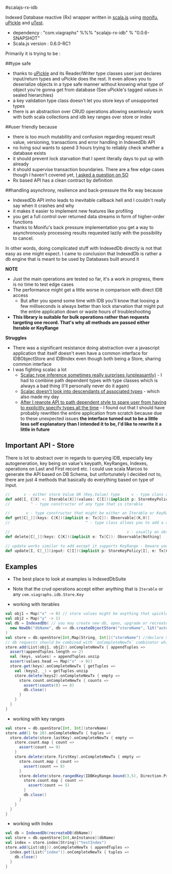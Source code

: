#scalajs-rx-idb


Indexed Database reactive (Rx) wrapper written in [scala.js](1) using [monifu](2), [uPickle](3) and [uTest](4).

* dependency : "com.viagraphs" %%% "scalajs-rx-idb" % "0.0.6-SNAPSHOT"
* Scala.js version : 0.6.0-RC1

Primarily it is trying to be :

##type safe

* thanks to [uPickle](3) and its Reader/Writer type classes user just declares input/return types and uPickle does the rest. It even allows you to deserialize objects in a type safe manner without knowing what type of object you're gonna get from database (See uPickle's tagged values in sealed hierarchies)
* a key validation type class doesn't let you store keys of unsupported types
* there is an abstraction over CRUD operations allowing seamlessly work with both scala collections and idb key ranges over store or index

##user friendly because

* there is too much mutability and confusion regarding request result value, versioning, transactions and error handling in IndexedDb API
* no living soul wants to spend 3 hours trying to reliably check whether a database exists
* it should prevent lock starvation that I spent literally days to put up with already
* it should supervise transaction boundaries. There are a few edge cases though I haven't covered yet, [I asked a question on SO](http://stackoverflow.com/questions/27326698/indexeddb-transaction-auto-commit-behavior-in-edge-cases)  
* Rx based API has a clean contract by definition

##handling asynchrony, resilience and back-pressure the Rx way because 

* IndexedDb API imho leads to inevitable callback hell and I couldn't really say when it crashes and why
* it makes it easier to implement new features like profiling
* you get a full control over returned data streams in form of higher-order functions
* thanks to Monifu's back pressure implementation you get a way to asynchronously processing results requested lazily with the possibility to cancel. 

In other words, doing complicated stuff with IndexedDb directly is not that easy as one might expect.
I came to conclusion that IndexedDb is rather a db engine that is meant to be used by Databases built around it

**NOTE** 

* Just the main operations are tested so far, it's a work in progress, there is no time to test edge cases
* The performance might get a little worse in comparison with direct IDB access
  * But after you spend some time with IDB you'll know that loosing a few milliseconds is always better than lock starvation that might put the entire application down or waste hours of troubleshooting
* **This library is suitable for bulk operations rather than requests targeting one record. That's why all methods are passed either Iterable or KeyRange**

**Struggles** 

* There was a significant resistance doing abstraction over a javascript application that itself doesn't even have a common interface for IDBObjectStore and IDBIndex even though both being a Store, sharing common interface
* I was fighting scalac a lot 
  * [Scalac type inference sometimes really surprises (unpleasantly)](5) - I had to combine path dependent types with type classes which is always a bad thing (I'll personally never do it again)
  * [Scalac doesn't look into descendants of associated types](6) - which also made my day
  * [After I rewrote API to path dependent style to spare user from having to explicitly specify types all the time](7) - I found out that I should have probably rewritten the entire application from scratch 
  because due to these unexpected issues **the interface turned out to be a little less self explanatory than I intended it to be, I'd like to rewrite it a little in future** 

## Important API - Store

There is lot to abstract over in regards to querying IDB, especially key autogeneration, key being on value's keypath, KeyRanges, Indexes, operations on Last and First record etc.
I could use scala Marcos to generate the API based on DB Schema, but unfortunately I decided not to, there are just 4 methods that basically do everything based on type of input. 

```scala
//      v - either store Value OR (Key,Value) type     v - type class abstracting over the possibility of key being on value keypath, autogenerated or explicitly specified
def add[I, C[X] <: Iterable[X]](values: C[I])(implicit p: StoreKeyPolicy[I], tx: Tx[C]): Observable[(K,V)]
//         ^ - type constructor of any type that is iterable                  ^ - type class for ad-hoc polymorphism regarding transaction handling 

//       v - type constructor that might be either an Iterable or KeyRange of Keys                           
def get[C[_]](keys: C[K])(implicit e: Tx[C]): Observable[(K,V)]
//                                 ^ - type class allows you to add a custom logic for the request, there is just an evidence for Iterable and KeyRange

//                                                   v - usually an observable of Key Value pairs is returned, delete just completes
def delete[C[_]](keys: C[K])(implicit e: Tx[C]): Observable[Nothing]

// update works similar to add except it supports KeyRange - beware you must supply KeyRange entries
def update[I, C[_]](input: C[I])(implicit p: StoreKeyPolicy[I], e: Tx[C]): Observable[(K,V)]

```

## Examples

* The best place to look at examples is IndexedDbSuite
* Note that the crud operations accept either anything that is `Iterable` or any `com.viagraphs.idb.Store.Key`

* working with iterables

```scala
val obj1 = Map("x" -> 0) // store values might be anything that upickle manages to serialize
val obj2 = Map("y" -> 1)
val db = IndexedDb( // you may create new db, open, upgrade or recreate existing one
  new NewDb("dbName", db => db.createObjectStore("storeName", lit("autoIncrement" -> true)))
)
val store = db.openStore[Int,Map[String, Int]]("storeName") //declare Store's key and value type information
// db requests should be combined with `onCompleteNewTx` combinator which honors idb transaction boundaries
store.add(List(obj1, obj2)).onCompleteNewTx { appendTuples =>
  assert(appendTuples.length == 2)
  val (keys, values) = appendTuples.unzip
  assert(values.head == Map("x" -> 0))
  store.get(keys).onCompleteNewTx { getTuples =>
    val (keys2, _) = getTuples.unzip
    store.delete(keys2).onCompleteNewTx { empty =>
      store.count.onCompleteNewTx { counts =>
        assert(counts(0) == 0)
        db.close()
      }
    }
  }
}

```

* working with key ranges


```scala
val store = db.openStore[Int, Int](storeName)
store.add(1 to 10).onCompleteNewTx { tuples =>
  store.delete(store.lastKey).onCompleteNewTx { empty =>
    store.count.map { count =>
      assert(count == 9)
    }
    store.delete(store.firstKey).onCompleteNewTx { empty =>
      store.count.map { count =>
        assert(count == 8)
      }
      store.delete(store.rangedKey(IDBKeyRange.bound(3,5), Direction.Prev)).onCompleteNewTx { empty =>
        store.count.map { count =>
          assert(count == 5)
        }
        db.close()
      }
    }
  }
}

```

* working with Index

```scala
val db = IndexedDb(recreateDB(dbName))
val store = db.openStore[Int,AnInstance](dbName)
val index = store.index[String]("testIndex")
store.add(List(obj)).onCompleteNewTx { appendTuples =>
  index.get(List("index")).onCompleteNewTx { tuples =>
    db.close()
  }
}
```


  [1]: http://www.scala-js.org
  [2]: http://www.monifu.org
  [3]: https://github.com/lihaoyi/upickle
  [4]: https://github.com/lihaoyi/utest
  [5]: http://stackoverflow.com/q/27468053/306488
  [6]: http://stackoverflow.com/q/27524773/306488
  [7]: http://stackoverflow.com/q/27589770/306488
  